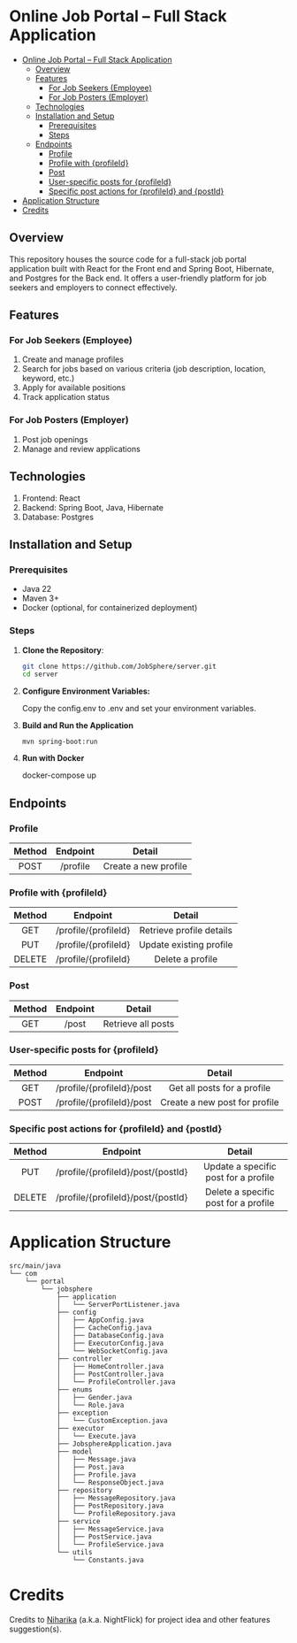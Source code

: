   # Online Job Portal – Full Stack Application
<!-- TOC -->
* [Online Job Portal – Full Stack Application](#online-job-portal--full-stack-application)
  * [Overview](#overview)
  * [Features](#features)
    * [For Job Seekers (Employee)](#for-job-seekers-employee)
    * [For Job Posters (Employer)](#for-job-posters-employer)
  * [Technologies](#technologies)
  * [Installation and Setup](#installation-and-setup)
    * [Prerequisites](#prerequisites)
    * [Steps](#steps)
  * [Endpoints](#endpoints)
    * [Profile](#profile)
    * [Profile with {profileId}](#profile-with-profileid)
    * [Post](#post)
    * [User-specific posts for {profileId}](#user-specific-posts-for-profileid)
    * [Specific post actions for {profileId} and {postId}](#specific-post-actions-for-profileid-and-postid)
* [Application Structure](#application-structure)
* [Credits](#credits)
<!-- TOC -->
## Overview

This repository houses the source code for a full-stack job portal application built with React for the Front end
and Spring Boot, Hibernate, and Postgres for the Back end. It offers a user-friendly platform for job seekers
and employers to connect effectively.

## Features

### For Job Seekers (Employee)
1. Create and manage profiles
2. Search for jobs based on various criteria (job description, location, keyword, etc.)
3. Apply for available positions
4. Track application status

### For Job Posters (Employer)
1. Post job openings
2. Manage and review applications

## Technologies

1. Frontend: React
2. Backend: Spring Boot, Java, Hibernate
3. Database: Postgres

## Installation and Setup

### Prerequisites
- Java 22
- Maven 3+
- Docker (optional, for containerized deployment)

### Steps
1. **Clone the Repository**:
   ```sh
   git clone https://github.com/JobSphere/server.git
   cd server
   ```
2. **Configure Environment Variables:**

   Copy the config.env to .env and set your environment variables.


3. **Build and Run the Application**

   `mvn spring-boot:run`


4. **Run with Docker**

    docker-compose up

## Endpoints

### Profile
| Method | Endpoint  |         Detail          |
|:------:|:---------:|:-----------------------:|
|  POST  | /profile  | Create a new profile    |

### Profile with {profileId}
| Method |        Endpoint         |          Detail           |
|:------:|:-----------------------:|:-------------------------:|
|  GET   | /profile/{profileId}    | Retrieve profile details  |
|  PUT   | /profile/{profileId}    | Update existing profile   |
| DELETE | /profile/{profileId}    | Delete a profile          |

### Post
| Method | Endpoint |       Detail        |
|:------:|:--------:|:-------------------:|
|  GET   |  /post   | Retrieve all posts  |

### User-specific posts for {profileId}
| Method |         Endpoint           |             Detail             |
|:------:|:--------------------------:|:------------------------------:|
|  GET   | /profile/{profileId}/post  | Get all posts for a profile    |
|  POST  | /profile/{profileId}/post  | Create a new post for profile  |

### Specific post actions for {profileId} and {postId}
| Method |              Endpoint               |                 Detail                 |
|:------:|:-----------------------------------:|:--------------------------------------:|
|  PUT   | /profile/{profileId}/post/{postId}  | Update a specific post for a profile   |
| DELETE | /profile/{profileId}/post/{postId}  | Delete a specific post for a profile   |

# Application Structure
```
src/main/java
└── com
    └── portal
        └── jobsphere
            ├── application
            │   └── ServerPortListener.java
            ├── config
            │   ├── AppConfig.java
            │   ├── CacheConfig.java
            │   ├── DatabaseConfig.java
            │   ├── ExecutorConfig.java
            │   └── WebSocketConfig.java
            ├── controller
            │   ├── HomeController.java
            │   ├── PostController.java
            │   └── ProfileController.java
            ├── enums
            │   ├── Gender.java
            │   └── Role.java
            ├── exception
            │   └── CustomException.java
            ├── executor
            │   └── Execute.java
            ├── JobsphereApplication.java
            ├── model
            │   ├── Message.java
            │   ├── Post.java
            │   ├── Profile.java
            │   └── ResponseObject.java
            ├── repository
            │   ├── MessageRepository.java
            │   ├── PostRepository.java
            │   └── ProfileRepository.java
            ├── service
            │   ├── MessageService.java
            │   ├── PostService.java
            │   └── ProfileService.java
            └── utils
                └── Constants.java
```


# Credits
Credits to [Niharika](https://github.com/Niharika2803) (a.k.a. NightFlick) for project idea and other features suggestion(s).
